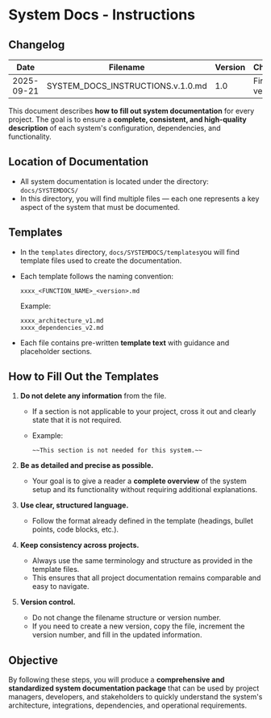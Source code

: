 # System Docs - Instructions

## **Changelog**

| Date       | Filename                          | Version | Changes       | Author            |
| ---------- | --------------------------------- | ------- | ------------- | ----------------- |
| 2025-09-21 | SYSTEM_DOCS_INSTRUCTIONS.v.1.0.md | 1.0     | First version | Mattias Cederlund |

This document describes **how to fill out system documentation** for every project.
 The goal is to ensure a **complete, consistent, and high-quality description** of each system's configuration, dependencies, and functionality.

## Location of Documentation

- All system documentation is located under the directory:
   `docs/SYSTEMDOCS/`
- In this directory, you will find multiple files — each one represents a key aspect of the system that must be documented.

## Templates

- In the `templates` directory, `docs/SYSTEMDOCS/templates`you will find template files used to create the documentation.

- Each template follows the naming convention:

  ```
  xxxx_<FUNCTION_NAME>_<version>.md
  ```

  Example:

  ```
  xxxx_architecture_v1.md
  xxxx_dependencies_v2.md
  ```

- Each file contains pre-written **template text** with guidance and placeholder sections.

## How to Fill Out the Templates

1. **Do not delete any information** from the file.

   - If a section is not applicable to your project, cross it out and clearly state that it is not required.

   - Example:

     ```
     ~~This section is not needed for this system.~~
     ```

2. **Be as detailed and precise as possible.**

   - Your goal is to give a reader a **complete overview** of the system setup and its functionality without requiring additional explanations.

3. **Use clear, structured language.**

   - Follow the format already defined in the template (headings, bullet points, code blocks, etc.).

4. **Keep consistency across projects.**

   - Always use the same terminology and structure as provided in the template files.
   - This ensures that all project documentation remains comparable and easy to navigate.

5. **Version control.**

   - Do not change the filename structure or version number.
   - If you need to create a new version, copy the file, increment the version number, and fill in the updated information.

## Objective

By following these steps, you will produce a **comprehensive and standardized system documentation package** that can be used by project managers, developers, and stakeholders to quickly understand the system's architecture, integrations, dependencies, and operational requirements.